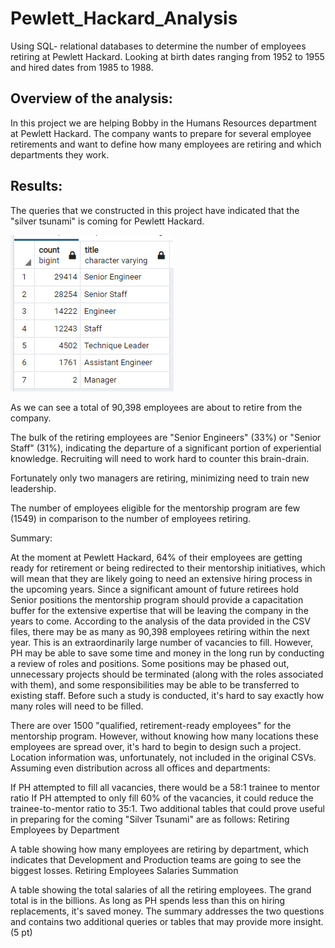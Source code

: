 # Pewlett_Hackard_Analysis
Using SQL- relational databases to determine the number of employees retiring at Pewlett Hackard. 
Looking at birth dates ranging from 1952 to 1955 and hired dates from 1985 to 1988.

## Overview of the analysis:
In this project we are helping Bobby in the Humans Resources department at Pewlett Hackard. The company wants to prepare for several employee retirements and want to define how many employees are retiring and which departments they work. 

## Results:
The queries that we constructed in this project have indicated that the "silver tsunami"  is coming for Pewlett Hackard.

![No. of Titles Retiring](Data/Titles_Retiring.png)

As we can see a total of 90,398 employees are about to retire from the company.

The bulk of the retiring employees are "Senior Engineers" (33%) or "Senior Staff" (31%), indicating the departure of a significant portion of experiential knowledge. Recruiting will need to work hard to counter this brain-drain.

Fortunately only two managers are retiring, minimizing need to train new leadership.

The number of employees eligible for the mentorship program are few (1549) in comparison to the number of employees retiring.

Summary:

At the moment at Pewlett Hackard, 64% of their employees are getting ready for retirement or being redirected to their mentorship initiatives, which will mean that they are likely going to need an extensive hiring process in the upcoming years. Since a significant amount of future retirees hold Senior positions the mentorship program should provide a capacitation buffer for the extensive expertise that will be leaving the company in the years to come. 
According to the analysis of the data provided in the CSV files, there may be as many as 90,398 employees retiring within the next year. This is an extraordinarily large number of vacancies to fill. However, PH may be able to save some time and money in the long run by conducting a review of roles and positions. Some positions may be phased out, unnecessary projects should be terminated (along with the roles associated with them), and some responsibilities may be able to be transferred to existing staff. Before such a study is conducted, it's hard to say exactly how many roles will need to be filled.

There are over 1500 "qualified, retirement-ready employees" for the mentorship program. However, without knowing how many locations these employees are spread over, it's hard to begin to design such a project. Location information was, unfortunately, not included in the original CSVs. Assuming even distribution across all offices and departments:

If PH attempted to fill all vacancies, there would be a 58:1 trainee to mentor ratio
If PH attempted to only fill 60% of the vacancies, it could reduce the trainee-to-mentor ratio to 35:1.
Two additional tables that could prove useful in preparing for the coming "Silver Tsunami" are as follows: Retiring Employees by Department

A table showing how many employees are retiring by department, which indicates that Development and Production teams are going to see the biggest losses.
Retiring Employees Salaries Summation

A table showing the total salaries of all the retiring employees. The grand total is in the billions. As long as PH spends less than this on hiring replacements, it's saved money.
The summary addresses the two questions and contains two additional queries or tables that may provide more insight. (5 pt)

